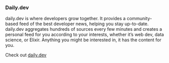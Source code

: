 ### Daily.dev

daily.dev is where developers grow together. It provides a community-based feed of the best developer news, helping you stay up-to-date. daily.dev aggregates hundreds of sources every few minutes and creates a personal feed for you according to your interests, whether it’s web dev, data science, or Elixir. Anything you might be interested in, it has the content for you.

Check out [daily.dev](https://daily.dev)
